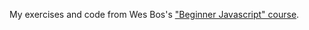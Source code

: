 My exercises and code from Wes Bos's ["Beginner Javascript" course](https://BeginnerJavaScript.com/friend/ELIASON). 
